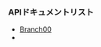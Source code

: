 ### APIドキュメントリスト

- [Branch00](https://github.com/ShoheiMiyata/phyvac/blob/main/APIDocument/pv.Branch00_EN.md)
- 
